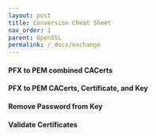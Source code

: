 ```yaml
---
layout: post
title: Conversion Cheat Sheet
nav_order: 1
parent: OpenSSL
permalink: /_docs/exchange
---
```


#### PFX to PEM combined CACerts

#### PFX to PEM CACerts, Certificate, and Key

#### Remove Password from Key

#### Validate Certificates
